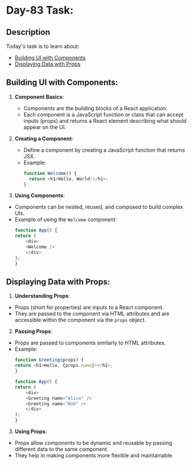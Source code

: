 # Day-83 Task:

## Description
Today's task is to learn about:

- [Building UI with Components](https://nextjs.org/learn/react-foundations/building-ui-with-components)
- [Displaying Data with Props](https://nextjs.org/learn/react-foundations/displaying-data-with-props)


## Building UI with Components:
1. **Component Basics**:
   - Components are the building blocks of a React application.
   - Each component is a JavaScript function or class that can accept inputs (props) and returns a React element describing what should appear on the UI.

2. **Creating a Component**:
   - Define a component by creating a JavaScript function that returns JSX.
   - Example:
     ```javascript
     function Welcome() {
       return <h1>Hello, World!</h1>;
     }
     ```

3. **Using Components**:
- Components can be nested, reused, and composed to build complex UIs.
- Example of using the `Welcome` component:
    ```javascript
    function App() {
    return (
        <div>
        <Welcome />
        </div>
    );
    }
    ```

## Displaying Data with Props:
1. **Understanding Props**:
- Props (short for properties) are inputs to a React component.
- They are passed to the component via HTML attributes and are accessible within the component via the `props` object.

2. **Passing Props**:
- Props are passed to components similarly to HTML attributes.
- Example:
    ```javascript
    function Greeting(props) {
    return <h1>Hello, {props.name}!</h1>;
    }
    
    function App() {
    return (
        <div>
        <Greeting name="Alice" />
        <Greeting name="Bob" />
        </div>
    );
    }
    ```

3. **Using Props**:
- Props allow components to be dynamic and reusable by passing different data to the same component.
- They help in making components more flexible and maintainable.